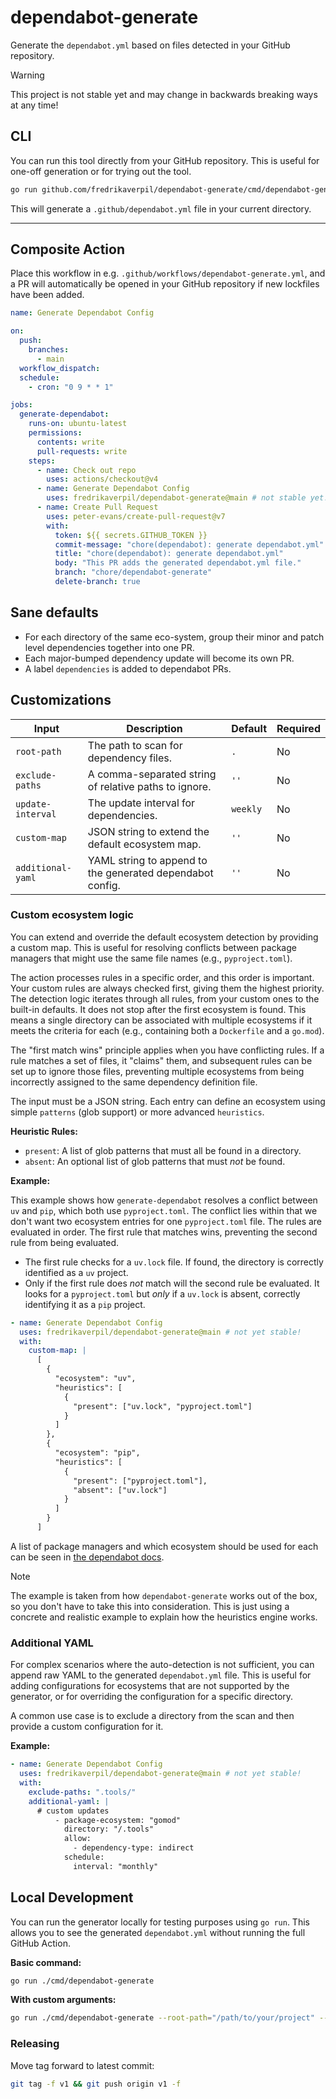 # dependabot-generate

Generate the `dependabot.yml` based on files detected in your GitHub repository.

> [!WARNING]
>
> This project is not stable yet and may change in backwards breaking ways at
> any time!

## CLI

You can run this tool directly from your GitHub repository. This is useful for
one-off generation or for trying out the tool.

```bash
go run github.com/fredrikaverpil/dependabot-generate/cmd/dependabot-generate@latest
```

This will generate a `.github/dependabot.yml` file in your current directory.

---

## Composite Action

Place this workflow in e.g. `.github/workflows/dependabot-generate.yml`, and a
PR will automatically be opened in your GitHub repository if new lockfiles have
been added.

```yaml
name: Generate Dependabot Config

on:
  push:
    branches:
      - main
  workflow_dispatch:
  schedule:
    - cron: "0 9 * * 1"

jobs:
  generate-dependabot:
    runs-on: ubuntu-latest
    permissions:
      contents: write
      pull-requests: write
    steps:
      - name: Check out repo
        uses: actions/checkout@v4
      - name: Generate Dependabot Config
        uses: fredrikaverpil/dependabot-generate@main # not stable yet!
      - name: Create Pull Request
        uses: peter-evans/create-pull-request@v7
        with:
          token: ${{ secrets.GITHUB_TOKEN }}
          commit-message: "chore(dependabot): generate dependabot.yml"
          title: "chore(dependabot): generate dependabot.yml"
          body: "This PR adds the generated dependabot.yml file."
          branch: "chore/dependabot-generate"
          delete-branch: true
```

## Sane defaults

- For each directory of the same eco-system, group their minor and patch level
  dependencies together into one PR.
- Each major-bumped dependency update will become its own PR.
- A label `dependencies` is added to dependabot PRs.

## Customizations

| Input             | Description                                               | Default  | Required |
| ----------------- | --------------------------------------------------------- | -------- | -------- |
| `root-path`       | The path to scan for dependency files.                    | `.`      | No       |
| `exclude-paths`   | A comma-separated string of relative paths to ignore.     | `''`     | No       |
| `update-interval` | The update interval for dependencies.                     | `weekly` | No       |
| `custom-map`      | JSON string to extend the default ecosystem map.          | `''`     | No       |
| `additional-yaml` | YAML string to append to the generated dependabot config. | `''`     | No       |

### Custom ecosystem logic

You can extend and override the default ecosystem detection by providing a
custom map. This is useful for resolving conflicts between package managers that
might use the same file names (e.g., `pyproject.toml`).

The action processes rules in a specific order, and this order is important.
Your custom rules are always checked first, giving them the highest priority.
The detection logic iterates through all rules, from your custom ones to the
built-in defaults. It does not stop after the first ecosystem is found. This
means a single directory can be associated with multiple ecosystems if it meets
the criteria for each (e.g., containing both a `Dockerfile` and a `go.mod`).

The "first match wins" principle applies when you have conflicting rules. If a
rule matches a set of files, it "claims" them, and subsequent rules can be set
up to ignore those files, preventing multiple ecosystems from being incorrectly
assigned to the same dependency definition file.

The input must be a JSON string. Each entry can define an ecosystem using simple
`patterns` (glob support) or more advanced `heuristics`.

**Heuristic Rules:**

- `present`: A list of glob patterns that must all be found in a directory.
- `absent`: An optional list of glob patterns that must _not_ be found.

**Example:**

This example shows how `generate-dependabot` resolves a conflict between `uv`
and `pip`, which both use `pyproject.toml`. The conflict lies within that we
don't want two ecosystem entries for one `pyproject.toml` file. The rules are
evaluated in order. The first rule that matches wins, preventing the second rule
from being evaluated.

- The first rule checks for a `uv.lock` file. If found, the directory is
  correctly identified as a `uv` project.
- Only if the first rule does _not_ match will the second rule be evaluated. It
  looks for a `pyproject.toml` but _only_ if a `uv.lock` is absent, correctly
  identifying it as a `pip` project.

```yaml
- name: Generate Dependabot Config
  uses: fredrikaverpil/dependabot-generate@main # not yet stable!
  with:
    custom-map: |
      [
        {
          "ecosystem": "uv",
          "heuristics": [
            {
              "present": ["uv.lock", "pyproject.toml"]
            }
          ]
        },
        {
          "ecosystem": "pip",
          "heuristics": [
            {
              "present": ["pyproject.toml"],
              "absent": ["uv.lock"]
            }
          ]
        }
      ]
```

A list of package managers and which ecosystem should be used for each can be
seen in
[the dependabot docs](https://docs.github.com/en/code-security/dependabot/working-with-dependabot/dependabot-options-reference#package-ecosystem-).

> [!NOTE]
>
> The example is taken from how `dependabot-generate` works out of the box, so
> you don't have to take this into consideration. This is just using a concrete
> and realistic example to explain how the heuristics engine works.

### Additional YAML

For complex scenarios where the auto-detection is not sufficient, you can append
raw YAML to the generated `dependabot.yml` file. This is useful for adding
configurations for ecosystems that are not supported by the generator, or for
overriding the configuration for a specific directory.

A common use case is to exclude a directory from the scan and then provide a
custom configuration for it.

**Example:**

```yaml
- name: Generate Dependabot Config
  uses: fredrikaverpil/dependabot-generate@main # not yet stable!
  with:
    exclude-paths: ".tools/"
    additional-yaml: |
      # custom updates
          - package-ecosystem: "gomod"
            directory: "/.tools"
            allow:
              - dependency-type: indirect
            schedule:
              interval: "monthly"
```

## Local Development

You can run the generator locally for testing purposes using `go run`. This
allows you to see the generated `dependabot.yml` without running the full GitHub
Action.

**Basic command:**

```bash
go run ./cmd/dependabot-generate
```

**With custom arguments:**

```bash
go run ./cmd/dependabot-generate --root-path="/path/to/your/project" --update-interval="daily"
```

### Releasing

Move tag forward to latest commit:

```sh
git tag -f v1 && git push origin v1 -f
```
